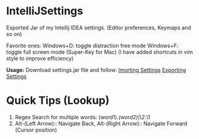# IntelliJSettings
Exported Jar of my Intellij  IDEA settings. (Editor preferences, Keymaps and so on)

Favorite ones:
Windows+D: toggle distraction free mode
Windows+F: toggle full screen mode
(Super-Key for Mac)
(I have added shortcuts in vim style to improve efficiency)

**Usage:**
Download settings.jar file and follow:
[Imorting Settings](https://www.jetbrains.com/help/idea/exporting-and-importing-settings.html#import_settings_from_jar_archive)
[Exporting Settings](https://www.jetbrains.com/help/idea/exporting-and-importing-settings.html#export_settings_to_jar_archive)


# Quick Tips (Lookup)
1. Regex Search for  multiple words: (word1).*(word2)|\2.*\1
2. Alt-(Left Arrow):: Navigate Back, Alt-(Right Arrow):: Navigate Forward (Cursor position)
